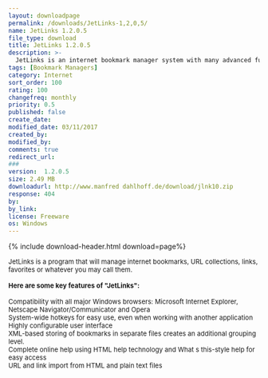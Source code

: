 ```yaml
---
layout: downloadpage
permalink: /downloads/JetLinks-1,2,0,5/
name: JetLinks 1.2.0.5
file_type: download
title: JetLinks 1.2.0.5
description: >-
  JetLinks is an internet bookmark manager system with many advanced functions
tags: [Bookmark Managers]
category: Internet
sort_order: 100
rating: 100
changefreq: monthly
priority: 0.5
published: false
create_date: 
modified_date: 03/11/2017
created_by: 
modified_by: 
comments: true
redirect_url: 
### 
version:  1.2.0.5
size: 2.49 MB
downloadurl: http://www.manfred dahlhoff.de/download/jlnk10.zip
response: 404
by: 
by_link: 
license: Freeware
os: Windows
---
```


{% include download-header.html download=page%}

<p style="fix-download-text !important">
<p><font size="2"><p>JetLinks is a program that will manage internet bookmarks, URL collections, links, favorites or whatever you may call them. <br />
<br />
<span><strong>Here are some key features </strong><strong>of "JetLinks":</strong></span><br />
<br />
Compatibility with all major Windows browsers: Microsoft Internet Explorer, Netscape Navigator/Communicator and Opera<br />
System-wide hotkeys for easy use, even when working with another application<br />
Highly configurable user interface<br />
XML-based storing of bookmarks in separate files creates an additional grouping level.<br />
Complete online help using HTML help technology and What s this-style help for easy access<br />
URL and link import from HTML and plain text files</p></p></p>
